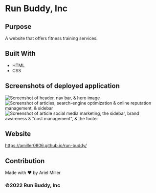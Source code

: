 # Run Buddy, Inc


## Purpose 
A website that offers fitness training services.


## Built With 
* HTML
* CSS

## Screenshots of deployed application 
![Screenshot of header, nav bar, & hero image](images/header-navbar-hero.jpg)
![Screenshot of articles, search-engine optimization & online reputation management, & sidebar](images/articles-sidebar.jpg)
![Screenshot of article  social media marketing, the sidebar, brand awareness & "cost management", & the footer](images/article-sidebar-footer.jpg)

## Website
https://amiller0806.github.io/run-buddy/ 


## Contribution

Made with ❤️ by Ariel Miller 

### ©️2022 Run Buddy, Inc 
